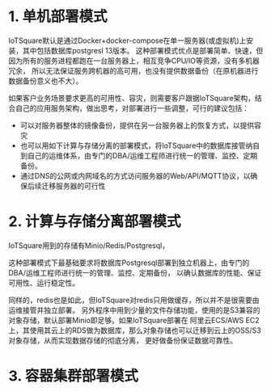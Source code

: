 # 1. 单机部署模式
IoTSquare默认是通过Docker+docker-compose在单一服务器(或虚拟机)上安装，其中包括数据库postgresl 13版本。
这种部署模式优点是部署简单、快速，但因为所有的服务进程都跑在一台服务器上，相互竞争CPU/IO等资源，没有多机器冗余，
所以无法保证服务跨机器的高可用，也没有提供数据备份（在原机器进行数据备份意义也不大）。

如果客户业务场景要求更高的可用性、容灾，则需要客户跟据IoTSquare架构，结合自己的应用服务架构，做出思考，对部署进行一些调整，可行的建议包括：

* 可以对服务器整体的镜像备份，提供在另一台服务器上的恢复方式，以提供容灾
* 也可以用如下计算与存储分离的部署模式，将IoTSquare中的数据库接管纳自到自己的运维体系，由专门的DBA/运维工程师进行统一的管理、监控、定期备份。
* 通过DNS的公网或内网域名的方式访问服务器的Web/API/MQTT协议，以确保后续迁移服务器的可行性

# 2. 计算与存储分离部署模式
IoTSquare用到的存储有Minio/Redis/Postgresql，

这种部署模式下最基础要求将数据库Postgresql部署到独立机器上，由专门的DBA/运维工程师进行统一的管理、监控、定期备份，
以确认数据库的性能、保证可用性、运行稳定性。

同样的，redis也是如此，但IoTSquare对redis只用做缓存，所以并不是很需要由运维接管并独立部署。
另外程序中用到少量的文件存储功能，使用的是S3兼容的对象存储，默认部署Minio即足够。如果IoTSquare部署在
阿里云ECS/AWS EC2上，其使用其云上的RDS做为数据库，那么对象存储也可以迁移到云上的OSS/S3对象存储，从而实现数据存储的彻底分离，
更好做备份保证数据可靠性。

# 3. 容器集群部署模式